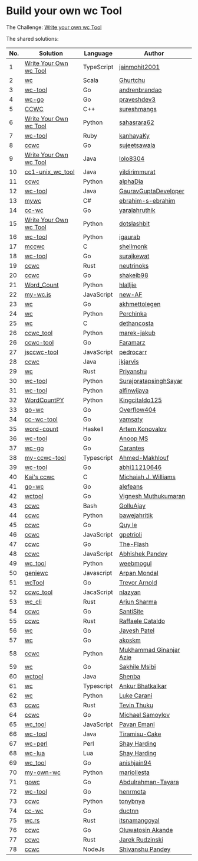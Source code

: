 # Build your own wc Tool

The Challenge: [Write your own wc Tool](https://codingchallenges.fyi/challenges/challenge-wc)

The shared solutions:

| No. | Solution                                                                                                    | Language   | Author                                                            |
| --- | ----------------------------------------------------------------------------------------------------------- | ---------- | ----------------------------------------------------------------- |
| 1   | [Write Your Own wc Tool](https://github.com/jainmohit2001/coding-challenges/tree/master/src/1)              | TypeScript | [jainmohit2001](https://github.com/jainmohit2001/)                |
| 2   | [wc](https://github.com/Ghurtchu/wc)                                                                        | Scala      | [Ghurtchu](https://github.com/Ghurtchu/wc)                        |
| 3   | [wc-tool](https://github.com/andrenbrandao/wc-tool)                                                         | Go         | [andrenbrandao](https://github.com/andrenbrandao)                 |
| 4   | [wc-go](https://github.com/praveshdev3/wc-go)                                                               | Go         | [praveshdev3](https://github.com/praveshdev3/)                    |
| 5   | [CCWC](https://github.com/sureshmangs/Build-Your-Own-X/tree/main/ccwc/C%2B%2B)                              | C++        | [sureshmangs](https://github.com/sureshmangs)                     |
| 6   | [Write Your Own wc Tool](https://github.com/sahasrara62/codingchallenges.fyi/tree/main/word_count)          | Python     | [sahasrara62](https://github.com/sahasrara62/)                    |
| 7   | [wc-tool](https://github.com/kanhayaKy/wc-tool)                                                             | Ruby       | [kanhayaKy](https://github.com/kanhayaKy)                         |
| 8   | [ccwc](https://github.com/sujeetsawala/ccwc)                                                                | Go         | [sujeetsawala](https://github.com/sujeetsawala)                   |
| 9   | [Write Your Own wc Tool](https://github.com/lolo8304/coding-challenge/tree/main/no-1)                       | Java       | [lolo8304 ](https://github.com/lolo8304)                          |
| 10  | [cc1-unix_wc_tool](https://github.com/yildirimmurat/cc1-unix_wc_tool)                                       | Java       | [yildirimmurat](https://github.com/yildirimmurat)                 |
| 11  | [ccwc](https://github.com/alphaDia/ccwc)                                                                    | Python     | [alphaDia](https://github.com/alphaDia/)                          |
| 12  | [wc-tool](https://github.com/GauravGuptaDeveloper/Coding-Challenges/tree/wc-tool/wc-tool)                   | Java       | [GauravGuptaDeveloper](https://github.com/GauravGuptaDeveloper)   |
| 13  | [mywc](https://github.com/ebrahim-s-ebrahim/mywc)                                                           | C#         | [ebrahim-s-ebrahim](https://github.com/ebrahim-s-ebrahim)         |
| 14  | [cc-wc](https://github.com/yaralahruthik/cc-wc)                                                             | Go         | [yaralahruthik](https://github.com/yaralahruthik)                 |
| 15  | [Write Your Own wc Tool](https://github.com/dotslashbit/coding-challenges/tree/main/write_your_own_wc_tool) | Python     | [dotslashbit](https://github.com/dotslashbit)                     |
| 16  | [wc-tool](https://github.com/igaurab/cc/tree/main/wc-tool)                                                  | Python     | [igaurab](https://github.com/igaurab)                             |
| 17  | [mccwc](https://github.com/shellmonk/mccwc)                                                                 | C          | [shellmonk](https://github.com/shellmonk)                         |
| 18  | [wc-tool](https://github.com/surajkewat/wc-tool)                                                            | Go         | [surajkewat](https://github.com/surajkewat)                       |
| 19  | [ccwc](https://github.com/neutrinoks/CodingChallenge/tree/main/ccwc)                                        | Rust       | [neutrinoks](https://github.com/neutrinoks)                       |
| 20  | [ccwc](https://github.com/shakeib98/ccwc)                                                                   | Go         | [shakeib98](https://github.com/shakeib98)                         |
| 21  | [Word_Count](https://github.com/hlalljie/Word_Count)                                                        | Python     | [hlalljie](https://github.com/hlalljie)                           |
| 22  | [my-wc.js](https://github.com/new-AF/my-wc.js)                                                              | JavaScript | [new-AF](https://github.com/new-AF)                               |
| 23  | [wc](https://github.com/akhmettolegen/wc)                                                                   | Go         | [akhmettolegen](https://github.com/akhmettolegen)                 |
| 24  | [wc](https://github.com/Perchinka/WC-coding-challenges)                                                     | Python     | [Perchinka](https://github.com/Perchinka)                         |
| 25  | [wc](https://github.com/dethancosta/ccwc)                                                                   | C          | [dethancosta](https://github.com/dethancosta)                     |
| 26  | [ccwc_tool](https://github.com/marek-jakub/ccwc_tool)                                                       | Python     | [marek-jakub](https://github.com/marek-jakub)                     |
| 26  | [ccwc-tool](https://github.com/faramarzaf/ccwc-tool)                                                        | Go         | [Faramarz](https://github.com/faramarzaf)                         |
| 27  | [jsccwc-tool](https://github.com/pedrocarr/jsccwc-tool)                                                     | JavaScript | [pedrocarr](https://github.com/pedrocarr)                         |
| 28  | [ccwc](https://github.com/jkjarvis/John_crickett_coding_challenges/tree/main/challenge_1_wc)                | Java       | [jkjarvis](https://github.com/jkjarvis)                           |
| 29  | [wc](https://github.com/indierusty/wc)                                                                      | Rust       | [Priyanshu](https://github.com/indierusty)                        |
| 30  | [wc-tool](https://github.com/SurajpratapsinghSayar/wc-tool)                                                 | Python     | [SurajpratapsinghSayar](https://github.com/SurajpratapsinghSayar) |
| 31  | [wc-tool](https://github.com/alfinwijaya/wc-tool)                                                           | Python     | [alfinwijaya](https://github.com/alfinwijaya)                     |
| 32  | [WordCountPY](https://github.com/Kingcitaldo125/WordCountPY)                                                | Python     | [Kingcitaldo125](https://github.com/Kingcitaldo125)               |
| 33  | [go-wc](https://github.com/Overflow404/go-wc)                                                               | Go         | [Overflow404](https://github.com/Overflow404)                     |
| 34  | [cc-wc-tool](https://github.com/vamsaty/cc-wc-tool)                                                         | Go         | [vamsaty](https://github.com/vamsaty)                             |
| 35  | [word-count](https://github.com/izebit/coding-challenges/tree/master/1-word-count)                          | Haskell    | [Artem Konovalov](https://github.com/izebit)                      |
| 36  | [wc-tool](https://gitlab.com/coderanoopms/wc-tool)                                                          | Go         | [Anoop MS](https://gitlab.com/coderanoopms)                       |
| 37  | [wc-go](https://github.com/carantes/wc-go)                                                                  | Go         | [Carantes](https://github.com/carantes)                           |
| 38  | [my-ccwc-tool](https://github.com/ahmed22362/weekly-coding-challenges/tree/main/01_Build_your_own_wc)       | Typescript | [Ahmed-Makhlouf](https://github.com/ahmed22362)                   |
| 39  | [wc-tool](https://github.com/abhi11210646/wc-tool)                                                          | Go         | [abhi11210646](https://github.com/abhi11210646)                   |
| 40  | [Kai's ccwc](https://github.com/CaiCanCode/ccwc)                                                            | C          | [Michaiah J. Williams](https://github.com/CaiCanCode)             |
| 41  | [go-wc](https://github.com/alefeans/go-wc)                                                                  | Go         | [alefeans](https://github.com/alefeans)                           |
| 42  | [wctool](https://github.com/vigneshm243/CodingChallenges/tree/main/wctool)                                  | Go         | [Vignesh Muthukumaran](https://github.com/vigneshm243)            |
| 43  | [ccwc](https://github.com/GolluAjay/codeChallenges/tree/main/write_your_own_wc_tool)                        | Bash       | [GolluAjay](https://github.com/GolluAjay)                         |
| 44  | [ccwc](https://github.com/bawejahritik/cli---word-count-tool)                                               | Python     | [bawejahritik](https://github.com/bawejahritik)                   |
| 45  | [ccwc](https://github.com/elq81hc/coding-challenges/tree/master/wc_tool)                                    | Go         | [Quy le](https://github.com/elq81hc)                              |
| 46  | [ccwc](https://github.com/gpetrioli/coding-challenges/tree/main/challenge-1-wc-command)                     | JavaScript | [gpetrioli](https://github.com/gpetrioli)                         |
| 47  | [ccwc](https://github.com/The-Flash/ccwc)                                                                   | Go         | [The-Flash](https://github.com/The-Flash)                         |
| 48  | [ccwc](https://github.com/abhie16/wc-cmnd-clone)                                                            | JavaScript | [Abhishek Pandey](https://github.com/abhie16)                     |
| 49  | [wc_tool](https://github.com/WeebMogul/Coding-Challenges-solutions/tree/main/Challenge%201%20-%20wc%20tool) | Python     | [weebmogul](https://github.com/WeebMogul)                         |
| 50  | [geniewc](https://github.com/arp99/Geniewc)                                                                 | Javascript | [Arpan Mondal](https://github.com/arp99)                          |
| 51  | [wcTool](https://github.com/tlarnold10/coding-challenges/tree/main/wcTool)                                  | Go         | [Trevor Arnold](https://github.com/tlarnold10)                    |
| 52  | [ccwc_tool](https://github.com/nlazyan/coding-challenges/tree/main/01_ccwc_tool)                            | JacaScript | [nlazyan](https://github.com/nlazyan)                             |
| 53  | [wc_cli](https://github.com/arjunsharma-dev1/wc_cli)                                                        | Rust       | [Arjun Sharma](https://github.com/arjunsharma-dev1)               |
| 54  | [ccwc](https://github.com/SantiSite/ccwc)                                                                   | Go         | [SantiSite](https://github.com/SantiSite)                         |
| 55  | [ccwc](https://github.com/farmeroy/coding-challenges-rust/tree/master/ccww)                                 | Rust       | [Raffaele Cataldo](https://github.com/farmeroy)                   |
| 56  | [wc](https://github.com/codeghoul/coding-challenges/tree/main/01_wc)                                        | Go         | [Jayesh Patel](https://github.com/codeghoul)                      |
| 57  | [wc](https://github.com/akoskm/ccwc)                                                                        | Go         | [akoskm](https://github.com/akoskm)                               |
| 58  | [ccwc](https://github.com/azie-ginanjar/ccwc)                                                               | Python     | [Mukhammad Ginanjar Azie](https://github.com/azie-ginanjar)       |
| 59  | [wc](https://github.com/Sakhile-Msibi/Coding-Challenges/tree/main/WC-Tool)                                  | Go         | [Sakhile Msibi](https://github.com/Sakhile-Msibi)                 |
| 60  | [wctool](https://github.com/shenba1712/wctool)                                                              | Java       | [Shenba](https://github.com/shenba1712)                           |
| 61  | [wc](https://github.com/ankur26/codingchallenges-solutions/tree/main/ccwc)                                  | Typescript | [Ankur Bhatkalkar](https://github.com/ankur26)                    |
| 62  | [wc](https://github.com/lwcarani/py-wc)                                                                     | Python     | [Luke Carani](https://github.com/lwcarani)                        |
| 63  | [ccwc](https://github.com/Tevinthuku/coding_challenges_fyi/tree/main/ccwc)                                  | Rust       | [Tevin Thuku](https://github.com/Tevinthuku)                      |
| 64  | [ccwc](https://github.com/msamoylov/ccwc-go)                                                                | Go         | [Michael Samoylov](https://github.com/msamoylov)                  |
| 65  | [wc_tool](https://github.com/p1kalys/Coding_Challenges_by_John_Crickett/tree/main/wc_tool)                  | JavaScript | [Pavan Emani](https://github.com/p1kalys)                         |
| 66  | [wc-tool](https://github.com/Tiramisu-Cake/Coding-Challenges/tree/main/ccwc)                                | Java       | [Tiramisu-Cake](https://github.com/Tiramisu-Cake)                 |
| 67  | [wc-perl](https://github.com/kellewic/coding-challenges/blob/main/001-wc/wc.pl)                             | Perl       | [Shay Harding](https://github.com/kellewic)                       |
| 68  | [wc-lua](https://github.com/kellewic/coding-challenges/blob/main/001-wc/wc.lua)                             | Lua        | [Shay Harding](https://github.com/kellewic)                       |
| 69  | [wc_tool](https://github.com/anishjain94/wc_tool)                                                           | Go         | [anishjain94](https://github.com/anishjain94)                     |
| 70  | [my-own-wc](https://github.com/mariollesta/my-own-wc)                                                       | Python     | [mariollesta](https://github.com/mariollesta)                     |
| 71  | [gowc](https://github.com/Abdulrahman-Tayara/gowc)                                                          | Go         | [Abdulrahman-Tayara](https://github.com/Abdulrahman-Tayara)       |
| 72  | [wc-tool](https://github.com/henrmota/gocodechallenges/tree/main/wc)                                        | Go         | [henrmota](https://github.com/henrmota)                           |
| 73  | [ccwc](https://github.com/tonybnya/ccwc)                                                                    | Python     | [tonybnya](https://github.com/tonybnya)                           |
| 74  | [cc-wc](https://github.com/ductnn/cc-wc)                                                                    | Go         | [ductnn](https://github.com/ductnn)                               |
| 75  | [wc.rs](https://github.com/itsnamangoyal/wc.rs)                                                             | Rust       | [itsnamangoyal](https://github.com/itsnamangoyal)                 |
| 76  | [ccwc](https://github.com/dkrest1/coding-challenges-golang/tree/main/wc-tool)                               | Go         | [Oluwatosin Akande](https://github.com/dkrest1)                   |
| 77  | [ccwc](https://github.com/jarekr/ccwc)                                                                      | Rust       | [Jarek Rudzinski](https://github.com/jarekr)                      |
| 78  | [ccwc](https://github.com/z-pandeyji/weekly_challenges/tree/main/CUSTOM_UNIX_WC_TOOL-Nodejs)                | NodeJs     | [Shivanshu Pandey](https://github.com/z-pandeyji/)                |
